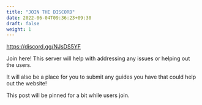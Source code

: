 ```yaml
---
title: "JOIN THE DISCORD"
date: 2022-06-04T09:36:23+09:30
draft: false
weight: 1
---
```

https://discord.gg/NJsDS5YF

Join here! This server will help with addressing any issues or helping out the users. 

It will also be a place for you to submit any guides you have that could help out the website!

This post will be pinned for a bit while users join.